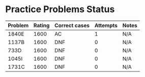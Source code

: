 # Practice Problems Status
Problem|Rating|Correct cases|Attempts|Notes
-|-|-|-|-
1840E|1600|AC|1|N/A
1137B|1600|DNF|0|N/A
733D|1600|DNF|0|N/A
1045I|1600|DNF|0|N/A
1731C|1600|DNF|0|N/A